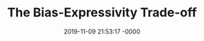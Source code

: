 ---
layout: post
title:  "The Bias-Expressivity Trade-off"
date:   2019-11-09 21:53:17 -0000
categories: deep-learning
redirect_to: https://arxiv.org/pdf/1911.04964.pdf
---